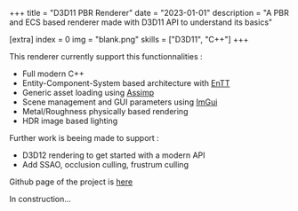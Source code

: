 +++
title = "D3D11 PBR Renderer"
date = "2023-01-01"
description = "A PBR and ECS based renderer made with D3D11 API to understand its basics"

[extra]
index = 0
img = "blank.png"
skills = ["D3D11", "C++"]
+++

This renderer currently support this functionnalities :

- Full modern C++
- Entity-Component-System based architecture with [EnTT](https://github.com/skypjack/entt)
- Generic asset loading using [Assimp](https://github.com/assimp/assimp)
- Scene management and GUI parameters using [ImGui](https://github.com/ocornut/imgui)
- Metal/Roughness physically based rendering
- HDR image based lighting

Further work is beeing made to support :

- D3D12 rendering to get started with a modern API
- Add SSAO, occlusion culling, frustrum culling

Github page of the project is [here](https://github.com/pjdevs/DXTest)

In construction...